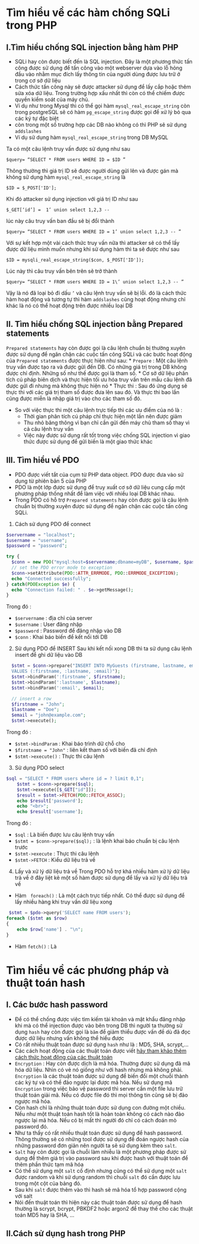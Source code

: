 # Tìm hiểu về các hàm chống SQLi trong PHP
## I.Tìm hiểu chống SQL injection bằng hàm PHP
* SQLi hay còn được biết đến là SQL injection. Đây là một phương thức tấn công được sử dụng để tấn công vào một webserver dựa vào lỗ hỏng đầu vào nhằm mục đích lấy thông tin của người dùng được lưu trữ ở trong cơ sở dữ liệu 
* Cách thức tấn công này sẽ được attacker sử  dụng để  lấy cắp hoặc thêm sửa xóa dữ liệu. Trong trường hợp xấu nhất thì còn có thể chiếm được quyền kiểm soát của máy chủ. 
* Ví dụ như trong Mysql thì có thể gọi hàm `mysql_real_escape_string` còn trong postgreSQL sẽ có hàm `pg_escape_string` được gọi để xử lý bỏ qua các ký tự đặc biệt 
* còn trong một số trường hợp các DB nào không có thì PHP sẽ sử dụng `addslashes` 
* Ví dụ sử dụng hàm `mysql_real_escape_string`  trong DB MySQL 

Ta có một câu lệnh truy vấn được sử dụng như sau
```
$query= “SELECT * FROM users WHERE ID = $ID ”
```
Thông thường thì giá trị ID sẽ được người dùng gửi lên và được gán mà không sử dụng hàm `mysql_real_escape_string` là 
```
$ID = $_POST['ID'];
```
Khi đó attacker sử dụng injection với giá trị ID như sau 
```
$_GET[‘id’] =  1’ union select 1,2,3 --
```
lúc này câu truy vấn ban đầu sẽ bị đổi thành
```
$query= “SELECT * FROM users WHERE ID = 1’ union select 1,2,3 -- ”
```
Với sự kết hợp một vài cách thức truy vấn nữa thì attacker sẽ có thể lấy được dữ liệu mình muốn nhưng khi sử dụng hàm thì ta sẽ được như sau 
```
$ID = mysqli_real_escape_string($con, $_POST['ID']);
```
Lúc này thì câu truy vấn bên trên sẽ trở thành 
```
$query= “SELECT * FROM users WHERE ID = 1\’ union select 1,2,3 -- ”
```
Vậy là nó đã loại bỏ đi dấu `’` và câu lệnh truy vấn sẽ bị lỗi. đó là cách thức hàm hoạt động và tương tự thì hàm `addslashes` cũng hoạt động nhưng chỉ khác là nó có thể hoạt động trên được nhiều loại DB 
## II. Tìm hiểu chống SQL injection bằng Prepared statements
`Prepared statements` hay còn được gọi là câu lệnh chuẩn bị thường xuyên được sử dụng để ngăn chặn các cuộc tấn công SQLi và các bước hoạt động của `Prepared statements` được thực hiện như sau:
    * `Prepare` : Một câu lệnh truy vấn được tạo ra và được gửi đến DB. Có những giá trị trong DB không được chỉ định. Những số như thế được gọi là tham số.
    * Cơ sở dữ liệu phân tích cú pháp biên dịch và thực hiện tối ưu hóa truy vấn trên mẫu câu lệnh đã được gửi đi nhưng mà không thực hiện nó 
    * Thực thi : Sau đó ứng dụng sẽ thực thi với các giá trị tham số được đưa lên sau đó. Và thực thi bao lần cũng được miễn là nhập giá trị vào cho các tham số đó.
* So với việc thực thi một câu lệnh trực tiếp thì các ưu điểm của nó là :
    * Thời gian phân tích cú pháp chỉ thực hiện một lần nên được giảm 
    * Thu nhỏ băng thông vì bạn chỉ cần gửi đến máy chủ tham số thay vì cả câu lệnh truy vấn 
    * Việc này được sử dụng rất tốt trong việc chống SQL injection vì giao thức được sử dụng để gửi biến là một giao thức khác


## III. Tìm hiểu về PDO 
* PDO được viết tắt của cụm từ PHP data object. PDO được đưa vào sử dụng từ phiên bản 5 của PHP 
* PDO là một lớp được sử dụng để truy xuất cơ sở dữ liệu cung cấp một phương pháp thống nhất để làm việc với nhiều loại DB khác nhau.
* Trong PDO có hỗ trợ `Prepared statements` hay còn được gọi là câu lệnh chuẩn bị thường xuyên được sử dụng để ngăn chặn các cuộc tấn công SQLi.

1. Cách sử dụng PDO để connect 
```php
$servername = "localhost";
$username = "username";
$password = "password";

try {
  $conn = new PDO("mysql:host=$servername;dbname=myDB", $username, $password);
  // set the PDO error mode to exception
  $conn->setAttribute(PDO::ATTR_ERRMODE, PDO::ERRMODE_EXCEPTION);
  echo "Connected successfully";
} catch(PDOException $e) {
  echo "Connection failed: " . $e->getMessage();
}
```
Trong đó : 
* `$servername` : địa chỉ của server 
* `$username` : User đăng nhập 
* `$password` : Password để đăng nhập vào DB 
* `$conn` : Khai báo biến để kết nối tới DB

2. Sử dụng PDO để INSERT
Sau khi kết nối xong DB thì ta sử dụng câu lệnh insert để ghi dữ liệu vào DB 
```php
  $stmt = $conn->prepare("INSERT INTO MyGuests (firstname, lastname, email)
  VALUES (:firstname, :lastname, :email)");
  $stmt->bindParam(':firstname', $firstname);
  $stmt->bindParam(':lastname', $lastname);
  $stmt->bindParam(':email', $email);

  // insert a row
  $firstname = "John";
  $lastname = "Doe";
  $email = "john@example.com";
  $stmt->execute();
```
Trong đó : 
* `$stmt->bindParam` : Khai báo trình dữ chỗ cho 
* `$firstname = "John"` : liên kết tham số với biến đã chỉ định
* `$stmt->execute()` : Thực thi câu lệnh 
3. Sử dụng PDO select 
```php
$sql = "SELECT * FROM users where id = ? limit 0,1";
	$stmt = $conn->prepare($sql);
	$stmt->execute([$_GET["id"]]);
	$result = $stmt->FETCH(PDO::FETCH_ASSOC);
	echo $result['password'];
	echo "<br>";
	echo $result['username'];
```
Trong đó : 
* `$sql` : Là biến được lưu câu lệnh truy vấn 
* `$stmt = $conn->prepare($sql);` : là lệnh khai báo chuẩn bị câu lệnh trước
* `$stmt->execute` : Thực thi câu lệnh 
* `$stmt->FETCH` : Kiểu dữ liệu trả về

4. Lấy và xử lý dữ liệu trả về 
Trong PDO hỗ trợ khá nhiều hàm xử lý dữ liệu trả về ở đây liệt kê một số hàm được sử dụng để lấy và xử lý dữ liệu trả về
* Hàm ` foreach()` : Là một cách trực tiếp nhất. Có thể được sử dụng để lấy nhiều hàng khi truy vấn dữ liệu xong 
```php
 $stmt = $pdo->query('SELECT name FROM users');
foreach ($stmt as $row)
{
    echo $row['name'] . "\n";
}
```
* Hàm `fetch()` : Là 



# Tìm hiểu về các phương pháp và thuật toán hash
## I. Các bước hash password 
* Để có thể chống được việc tìm kiếm tài khoản và mật khẩu đăng nhập khi mà có thể injection được vào bên trong DB thì người ta thường sử dụng `hash` hay còn được gọi là `băm` để giảm thiểu được vấn đề dù đã đọc được dữ liệu nhưng vấn không thể hiểu được 
* Có rất nhiều thuật toán được sử dụng `hash` như là : MD5, SHA, scrypt,...
* Các cách hoạt động của các thuật toán được viết [hãy tham khảo thêm cách thức hoạt động của các thuật toán](https://viblo.asia/p/hash-functions-in-php-yMnKM9mjK7P)
* `Encryption` : Hay còn được dịch là mã hóa. Thường được sử dụng đã mã hóa dữ liệu. Nhìn có vẻ nó giống như với hash nhưng mà không phải. `Encryption` là các thuật toán được sử dụng để biến đổi một chuỗi thành các ký tự và có thể đảo ngược lại được mã hóa. Nếu sử dụng mã `Encryption` trong việc bảo vệ password thì server cần một file lưu trữ thuật toán giải mã. Nếu có được file đó thì mọi thông tin cũng sẽ bị đảo ngược mã hóa.
* Còn hash chỉ là những thuật toán được sử dụng con đường một chiều. Nếu như một thuật toán hash tốt là hoàn toàn không có cách nào đảo ngược lại mã hóa. Nếu có bị mất thì người đó chỉ có cách đoán mò password đó. 
* Như ta thấy có rất nhiều thuật toán được sử dụng để hash password. Thông thường sẽ có những tool được sử dụng để đoán ngược hash của những password đơn giản nên người ta sẽ sử dụng kèm theo `salt`. 
* `Salt` hay còn được gọi là chuỗi làm nhiễu là một phương pháp được sử dụng để thêm giá trị vào password sau khi được hash với thuật toán để thêm phần thức tạm mã hóa 
* Có thể sử dụng một `salt` cố định nhưng cũng có thể sử dụng một `salt` được random và khi sử dụng random thì chuỗi `salt` đó cần được lưu trong một cột của bảng đó. 
* Sau khi `salt` được thêm vào thì hash sẽ mã hóa tổ hợp password cộng với salt 
* Nói đến thuật toán thì hiện này các thuật toán được sử dụng để hash thường là scrypt, bcrypt, PBKDF2 hoặc argon2 để thay thế cho các thuật toán MD5 hay là SHA, ...

## II.Cách sử dụng hash trong PHP 
